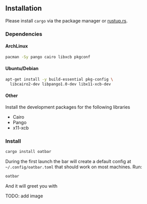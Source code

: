 ## Installation

Please install `cargo` via the package manager or [rustup.rs](http://rustup.rs).

### Dependencies

#### ArchLinux

```sh
pacman -Sy pango cairo libxcb pkgconf
```

#### Ubuntu/Debian

```sh
apt-get install -y build-essential pkg-config \ 
  libcairo2-dev libpango1.0-dev libx11-xcb-dev
```

#### Other

Install the development packages for the following libraries

* Cairo
* Pango
* x11-xcb

### Install

```sh
cargo install oatbar
```

During the first launch the bar will create a default config at
`~/.config/oatbar.toml` that should work on most machines. Run: 

```sh
oatbar
```

And it will greet you with

TODO: add image
